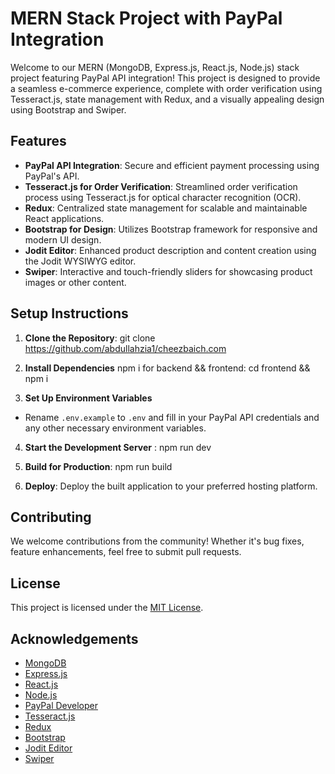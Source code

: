 # MERN Stack Project with PayPal Integration

Welcome to our MERN (MongoDB, Express.js, React.js, Node.js) stack project featuring PayPal API integration! This project is designed to provide a seamless e-commerce experience, complete with order verification using Tesseract.js, state management with Redux, and a visually appealing design using Bootstrap and Swiper.

## Features

- **PayPal API Integration**: Secure and efficient payment processing using PayPal's API.
- **Tesseract.js for Order Verification**: Streamlined order verification process using Tesseract.js for optical character recognition (OCR).
- **Redux**: Centralized state management for scalable and maintainable React applications.
- **Bootstrap for Design**: Utilizes Bootstrap framework for responsive and modern UI design.
- **Jodit Editor**: Enhanced product description and content creation using the Jodit WYSIWYG editor.
- **Swiper**: Interactive and touch-friendly sliders for showcasing product images or other content.

## Setup Instructions

1. **Clone the Repository**: git clone https://github.com/abdullahzia1/cheezbaich.com


2. **Install Dependencies** npm i for backend && frontend: cd frontend && npm i


3. **Set Up Environment Variables**
- Rename `.env.example` to `.env` and fill in your PayPal API credentials and any other necessary environment variables.

4. **Start the Development Server** : npm run dev

5. **Build for Production**: npm run build


6. **Deploy**: Deploy the built application to your preferred hosting platform.

## Contributing

We welcome contributions from the community! Whether it's bug fixes, feature enhancements, feel free to submit pull requests.

## License

This project is licensed under the [MIT License](LICENSE).

## Acknowledgements

- [MongoDB](https://www.mongodb.com/)
- [Express.js](https://expressjs.com/)
- [React.js](https://reactjs.org/)
- [Node.js](https://nodejs.org/)
- [PayPal Developer](https://developer.paypal.com/)
- [Tesseract.js](https://github.com/naptha/tesseract.js)
- [Redux](https://redux.js.org/)
- [Bootstrap](https://getbootstrap.com/)
- [Jodit Editor](https://xdsoft.net/jodit/)
- [Swiper](https://swiperjs.com/)
